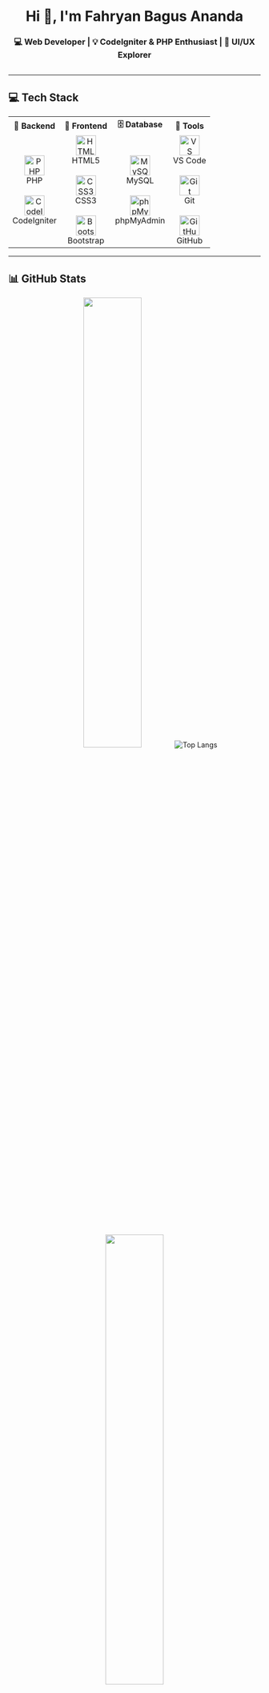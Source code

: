 <h1 align="center">Hi 👋, I'm Fahryan Bagus Ananda</h1>
<h3 align="center">💻 Web Developer | 💡 CodeIgniter & PHP Enthusiast | 🎨 UI/UX Explorer</h3>

<p align="center">
  <img src="https://readme-typing-svg.demolab.com?font=Fira+Code&size=18&duration=2000&pause=1000&color=F67280&center=true&vCenter=true&multiline=true&width=435&height=60&lines=Welcome+to+my+GitHub!;Let's+build+something+awesome+💻" alt="" />
</p>

---

## 💻 Tech Stack

<table align="center">
<tr>
  <th>🧠 Backend</th>
  <th>🎨 Frontend</th>
  <th>🗄️ Database</th>
  <th>🔧 Tools</th>
</tr>
<tr>
  <td align="center">
    <img src="https://cdn.jsdelivr.net/gh/devicons/devicon/icons/php/php-original.svg" width="40" title="PHP"/>
    <br>PHP
    <br><br>
    <img src="https://cdn.jsdelivr.net/gh/devicons/devicon/icons/codeigniter/codeigniter-plain.svg" width="40" title="CodeIgniter"/>
    <br>CodeIgniter
  </td>
  <td align="center">
    <img src="https://cdn.jsdelivr.net/gh/devicons/devicon/icons/html5/html5-original.svg" width="40" title="HTML5"/>
    <br>HTML5
    <br><br>
    <img src="https://cdn.jsdelivr.net/gh/devicons/devicon/icons/css3/css3-original.svg" width="40" title="CSS3"/>
    <br>CSS3
    <br><br>
    <img src="https://cdn.jsdelivr.net/gh/devicons/devicon/icons/bootstrap/bootstrap-original.svg" width="40" title="Bootstrap"/>
    <br>Bootstrap
  </td>
  <td align="center">
    <img src="https://cdn.jsdelivr.net/gh/devicons/devicon/icons/mysql/mysql-original.svg" width="40" title="MySQL"/>
    <br>MySQL
    <br><br>
    <img src="https://www.vectorlogo.zone/logos/phpmyadmin/phpmyadmin-icon.svg" width="40" title="phpMyAdmin"/>
    <br>phpMyAdmin
  </td>
  <td align="center">
    <img src="https://cdn.jsdelivr.net/gh/devicons/devicon/icons/vscode/vscode-original.svg" width="40" title="VS Code"/>
    <br>VS Code
    <br><br>
    <img src="https://cdn.jsdelivr.net/gh/devicons/devicon/icons/git/git-original.svg" width="40" title="Git"/>
    <br>Git
    <br><br>
    <img src="https://cdn.jsdelivr.net/gh/devicons/devicon/icons/github/github-original.svg" width="40" title="GitHub"/>
    <br>GitHub
  </td>
</tr>
</table>

---

## 📊 GitHub Stats

<div align="center">
  <img src="https://github-readme-stats.vercel.app/api?username=fahryan21&show_icons=true&theme=tokyonight&hide_title=true&hide_border=true" width="48%"/>
    <img src="https://github-readme-stats.vercel.app/api/top-langs/?username=fahryan21&layout=compact&theme=tokyonight&hide_border=true" alt="Top Langs">
  <img src="https://github-readme-streak-stats.herokuapp.com?user=fahryan21&theme=tokyonight&hide_border=true" width="48%"/>
</div>

---

## 🤝 Connect With Me

<p align="center">
  <a href="https://www.facebook.com/fahryan21" target="_blank">
    <img src="https://cdn.jsdelivr.net/gh/simple-icons/simple-icons/icons/facebook.svg" width="36" title="Facebook" style="margin: 0 10px;" />
  </a>
  <a href="https://www.instagram.com/fahryan21" target="_blank">
    <img src="https://cdn.jsdelivr.net/gh/simple-icons/simple-icons/icons/instagram.svg" width="36" title="Instagram" style="margin: 0 10px;" />
  </a>
  <a href="https://www.linkedin.com/in/fahryan21" target="_blank">
    <img src="https://cdn.jsdelivr.net/gh/simple-icons/simple-icons/icons/linkedin.svg" width="36" title="LinkedIn" style="margin: 0 10px;" />
  </a>
  <a href="https://twitter.com/fahryan21" target="_blank">
    <img src="https://cdn.jsdelivr.net/gh/simple-icons/simple-icons/icons/twitter.svg" width="36" title="Twitter" style="margin: 0 10px;" />
  </a>
  <a href="https://www.youtube.com/@fahryan21" target="_blank">
    <img src="https://cdn.jsdelivr.net/gh/simple-icons/simple-icons/icons/youtube.svg" width="36" title="YouTube" style="margin: 0 10px;" />
  </a>
  <a href="mailto:fahryan@example.com" target="_blank">
    <img src="https://cdn.jsdelivr.net/gh/simple-icons/simple-icons/icons/gmail.svg" width="36" title="Email" style="margin: 0 10px;" />
  </a>
  <a href="https://github.com/fahryan21" target="_blank">
    <img src="https://cdn.jsdelivr.net/gh/simple-icons/simple-icons/icons/github.svg" width="36" title="GitHub" style="margin: 0 10px;" />
  </a>
</p>



---

<p align="center">
  <img src="https://media.giphy.com/media/qgQUggAC3Pfv687qPC/giphy.gif" width="300" alt="coding gif" />
</p>

<p align="center">
  Terima kasih sudah mampir! Kalau suka salah satu project saya, boleh banget kasih ⭐ ya 🙌
</p>
